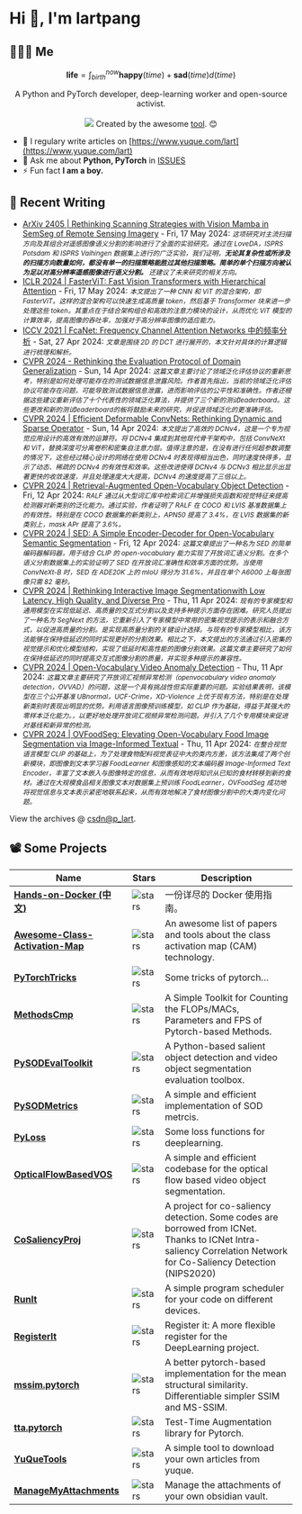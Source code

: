 # Hi 👋, I'm lartpang

## 🧑‍🤝‍🧑 Me

$$
\textbf{life} = \int_{birth}^{now} \mathbf{happy}(time) + \mathbf{sad}(time) d(time)
$$

<p align="center">
  A Python and PyTorch developer, deep-learning worker and open-source activist.
  <br /><br />

  <img src="https://github.com/lartpang/lartpang/assets/26847524/47e4b857-c6b7-4237-a637-0ec73485e48e" />
  Created by the awesome <a href="https://erikdemaine.org/fonts/tetris/">tool</a>. 😊
</p>

* 📝 I regulary write articles on [https://www.yuque.com/lart](https://www.yuque.com/lart)
* 💬 Ask me about **Python, PyTorch** in [ISSUES](https://github.com/lartpang/lartpang/issues)
* ⚡ Fun fact **I am a boy.**

## 📝 Recent Writing

<!-- writing starts -->
* [ArXiv 2405 | Rethinking Scanning Strategies with Vision Mamba in SemSeg of Remote Sensing Imagery](https://blog.csdn.net/P_LarT/article/details/139011603) - Fri, 17 May 2024: <small>*这项研究对主流扫描方向及其组合对遥感图像语义分割的影响进行了全面的实验研究。通过在 LoveDA，ISPRS Potsdam 和 ISPRS Vaihingen 数据集上进行的广泛实验，我们证明，**无论其复杂性或所涉及的扫描方向数量如何，都没有单一的扫描策略能胜过其他扫描策略。简单的单个扫描方向被认为足以对高分辨率遥感图像进行语义分割。** 还建议了未来研究的相关方向。*</small>
* [ICLR 2024 | FasterViT: Fast Vision Transformers with Hierarchical Attention](https://blog.csdn.net/P_LarT/article/details/139006516) - Fri, 17 May 2024: <small>*本文提出了一种 CNN 和 ViT 的混合架构，即 FasterViT。这样的混合架构可以快速生成高质量 token，然后基于 Transformer 块来进一步处理这些 token。其重点在于结合架构组合和高效的注意力模块的设计，从而优化 ViT 模型的计算效率，提高图像的吞吐率，加强对于高分辨率图像的适应能力。*</small>
* [ICCV 2021 | FcaNet: Frequency Channel Attention Networks 中的频率分析](https://blog.csdn.net/P_LarT/article/details/138244386) - Sat, 27 Apr 2024: <small>*文章是围绕 2D 的 DCT 进行展开的，本文针对具体的计算逻辑进行梳理和解析。*</small>
* [CVPR 2024 - Rethinking the Evaluation Protocol of Domain Generalization](https://blog.csdn.net/P_LarT/article/details/137741841) - Sun, 14 Apr 2024: <small>*这篇文章主要讨论了领域泛化评估协议的重新思考，特别是如何处理可能存在的测试数据信息泄露风险。作者首先指出，当前的领域泛化评估协议可能存在问题，可能导致测试数据信息泄露，进而影响评估的公平性和准确性。作者还根据这些建议重新评估了十个代表性的领域泛化算法，并提供了三个新的测试leaderboard。这些更改和新的测试leaderboard的板将鼓励未来的研究，并促进领域泛化的更准确评估。*</small>
* [CVPR 2024 | Efficient Deformable ConvNets: Rethinking Dynamic and Sparse Operator](https://blog.csdn.net/P_LarT/article/details/137741750) - Sun, 14 Apr 2024: <small>*本文提出了高效的 DCNv4，这是一个专为视觉应用设计的高效有效的运算符。将 DCNv4 集成到其他现代骨干架构中，包括 ConvNeXt 和 ViT，替换深度可分离卷积和密集自注意力层。值得注意的是，在没有进行任何超参数调整的情况下，这些经过精心设计的网络在使用 DCNv4 时表现得相当出色，同时速度快得多，显示了动态、稀疏的 DCNv4 的有效性和效率。这些改进使得 DCNv4 与 DCNv3 相比显示出显著更快的收敛速度，并且处理速度大大提高，DCNv4 的速度提高了三倍以上。*</small>
* [CVPR 2024 | Retrieval-Augmented Open-Vocabulary Object Detection](https://blog.csdn.net/P_LarT/article/details/137677560) - Fri, 12 Apr 2024: <small>*RALF 通过从大型词汇库中检索词汇并增强损失函数和视觉特征来提高检测器对新类别的泛化能力。通过实验，作者证明了 RALF 在 COCO 和 LVIS 基准数据集上的有效性。特别是在 COCO 数据集的新类别上，APN50 提高了 3.4%，在 LVIS 数据集的新类别上，mask APr 提高了 3.6%。*</small>
* [CVPR 2024 | SED: A Simple Encoder-Decoder for Open-Vocabulary Semantic Segmentation](https://blog.csdn.net/P_LarT/article/details/137677438) - Fri, 12 Apr 2024: <small>*这篇文章提出了一种名为 SED 的简单编码器解码器，用于结合 CLIP 的 open-vocabulary 能力实现了开放词汇语义分割。在多个语义分割数据集上的实验证明了 SED 在开放词汇准确性和效率方面的优势。当使用 ConvNeXt-B 时，SED 在 ADE20K 上的 mIoU 得分为 31.6%，并且在单个 A6000 上每张图像只需 82 毫秒。*</small>
* [CVPR 2024 | Rethinking Interactive Image Segmentationwith Low Latency, High Quality, and Diverse Pro](https://blog.csdn.net/P_LarT/article/details/137635048) - Thu, 11 Apr 2024: <small>*现有的专家模型和通用模型在实现低延迟、高质量的交互式分割以及支持多种提示方面存在困难。研究人员提出了一种名为 SegNext 的方法，它重新引入了专家模型中常用的密集视觉提示的表示和融合方式，以促进高质量的分割。是实现高质量分割的关键设计选择。与现有的专家模型相比，该方法能够在保持低延迟的同时实现更好的分割效果。相比之下，本文提出的方法通过引入密集的视觉提示和优化模型结构，实现了低延时和高性能的图像分割效果。这篇文章主要研究了如何在保持低延迟的同时提高交互式图像分割的质量，并实现多种提示的兼容性。*</small>
* [CVPR 2024 | Open-Vocabulary Video Anomaly Detection](https://blog.csdn.net/P_LarT/article/details/137634977) - Thu, 11 Apr 2024: <small>*这篇文章主要研究了开放词汇视频异常检测（openvocabulary video anomaly detection，OVVAD）的问题，这是一个具有挑战性但实际重要的问题。实验结果表明，该模型在三个公开基准 UBnormal，UCF-Crime，XD-Violence 上优于现有方法，特别是在处理新类别时表现出明显的优势。利用语言图像预训练模型，如 CLIP 作为基础，得益于其强大的零样本泛化能力。，以更好地处理开放词汇视频异常检测问题。并引入了几个专用模块来促进对基线和新异常的检测。*</small>
* [CVPR 2024 | OVFoodSeg: Elevating Open-Vocabulary Food Image Segmentation via Image-Informed Textual](https://blog.csdn.net/P_LarT/article/details/137634899) - Thu, 11 Apr 2024: <small>*在整合视觉语言模型 CLIP 的基础上，为了处理食物配料视觉表征中大的类内方差，该方法集成了两个创新模块，即图像到文本学习器 FoodLearner 和图像感知的文本编码器 Image-Informed Text Encoder，丰富了文本嵌入与图像特定的信息，从而有效地将知识从已知的食材转移到新的食材。通过在大规模食品相关图像文本对数据集上预训练 FoodLearner，OVFoodSeg 成功地将视觉信息与文本表示紧密地联系起来，从而有效地解决了食材图像分割中的大类内变化问题。*</small>
<!-- writing ends -->

View the archives @ [csdn@p_lart](https://blog.csdn.net/p_lart).

## 📽️ Some Projects

| Name                                                                                         | Stars                                                                               | Description                                                                                                                                                      |
| -------------------------------------------------------------------------------------------- | ----------------------------------------------------------------------------------- | ---------------------------------------------------------------------------------------------------------------------------------------------------------------- |
| [**Hands-on-Docker (中文)**](https://github.com/lartpang/Hands-on-Docker)                    | ![stars](https://img.shields.io/github/stars/lartpang/Hands-on-Docker)              | 一份详尽的 Docker 使用指南。                                                                                                                                     |
| [**Awesome-Class-Activation-Map**](https://github.com/lartpang/awesome-class-activation-map) | ![stars](https://img.shields.io/github/stars/lartpang/awesome-class-activation-map) | An awesome list of papers and tools about the class activation map (CAM) technology.                                                                             |
| [**PyTorchTricks**](https://github.com/lartpang/PyTorchTricks)                               | ![stars](https://img.shields.io/github/stars/lartpang/PyTorchTricks)                | Some tricks of pytorch…                                                                                                                                          |
| [**MethodsCmp**](https://github.com/lartpang/MethodsCmp)                                     | ![stars](https://img.shields.io/github/stars/lartpang/MethodsCmp)                   | A Simple Toolkit for Counting the FLOPs/MACs, Parameters and FPS of Pytorch-based Methods.                                                                       |
| [**PySODEvalToolkit**](https://github.com/lartpang/PySODEvalToolkit)                         | ![stars](https://img.shields.io/github/stars/lartpang/PySODEvalToolkit)             | A Python-based salient object detection and video object segmentation evaluation toolbox.                                                                        |
| [**PySODMetrics**](https://github.com/lartpang/PySODMetrics)                                 | ![stars](https://img.shields.io/github/stars/lartpang/PySODMetrics)                 | A simple and efficient implementation of SOD metrcis.                                                                                                            |
| [**PyLoss**](https://github.com/lartpang/PyLoss)                                             | ![stars](https://img.shields.io/github/stars/lartpang/PyLoss)                       | Some loss functions for deeplearning.                                                                                                                            |
| [**OpticalFlowBasedVOS**](https://github.com/lartpang/OpticalFlowBasedVOS)                   | ![stars](https://img.shields.io/github/stars/lartpang/OpticalFlowBasedVOS)          | A simple and efficient codebase for the optical flow based video object segmentation.                                                                            |
| [**CoSaliencyProj**](https://github.com/lartpang/CoSaliencyProj)                             | ![stars](https://img.shields.io/github/stars/lartpang/CoSaliencyProj)               | A project for co-saliency detection. Some codes are borrowed from ICNet. Thanks to ICNet Intra-saliency Correlation Network for Co-Saliency Detection (NIPS2020) |
| [**RunIt**](https://github.com/lartpang/RunIt)                                               | ![stars](https://img.shields.io/github/stars/lartpang/RunIt)                        | A simple program scheduler for your code on different devices.                                                                                                   |
| [**RegisterIt**](https://github.com/lartpang/RegisterIt)                                     | ![stars](https://img.shields.io/github/stars/lartpang/RegisterIt)                   | Register it: A more flexible register for the DeepLearning project.                                                                                              |
| [**mssim.pytorch**](https://github.com/lartpang/mssim.pytorch)                               | ![stars](https://img.shields.io/github/stars/lartpang/mssim.pytorch)                | A better pytorch-based implementation for the mean structural similarity. Differentiable simpler SSIM and MS-SSIM.                                               |
| [**tta.pytorch**](https://github.com/lartpang/tta.pytorch)                                   | ![stars](https://img.shields.io/github/stars/lartpang/tta.pytorch)                  | Test-Time Augmentation library for Pytorch.                                                                                                                      |
| [**YuQueTools**](https://github.com/lartpang/YuQueTools)                                     | ![stars](https://img.shields.io/github/stars/lartpang/YuQueTools)                   | A simple tool to download your own articles from yuque.                                                                                                          |
| [**ManageMyAttachments**](https://github.com/lartpang/ManageMyAttachments)                   | ![stars](https://img.shields.io/github/stars/lartpang/ManageMyAttachments)          | Manage the attachments of your own obsidian vault.                                                                                                               |

